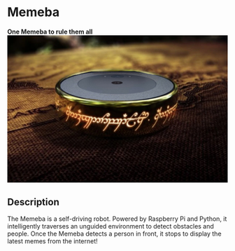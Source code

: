 # Memeba

**One Memeba to rule them all**
![The One Memeba](assets/one_memeba.png)

## Description

The Memeba is a self-driving robot. Powered by Raspberry Pi and Python, it
intelligently traverses an unguided environment to detect obstacles and people.
Once the Memeba detects a person in front, it stops to display the latest memes
from the internet!
